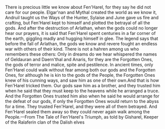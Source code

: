 There is precious little we know about Fen'Harel, for they say he did not care for our people. Elgar'nan and Mythal created the world as we know it, Andruil taught us the Ways of the Hunter, Sylaise and June gave us fire and crafting, but Fen'Harel kept to himself and plotted the betrayal of all the gods. And after the destruction of Arlathan, when the gods could no longer hear our prayers, it is said that Fen'Harel spent centuries in a far corner of the earth, giggling madly and hugging himself in glee.
The legend says that before the fall of Arlathan, the gods we know and revere fought an endless war with others of their kind. There is not a hahren among us who remembers these others: Only in dreams do we hear whispered the names of Geldauran and Daern'thal and Anaris, for they are the Forgotten Ones, the gods of terror and malice, spite and pestilence. In ancient times, only Fen'Harel could walk without fear among both our gods and the Forgotten Ones, for although he is kin to the gods of the People, the Forgotten Ones knew of his cunning ways, and saw him as one of their own.And that is how Fen'Harel tricked them. Our gods saw him as a brother, and they trusted him when he said that they must keep to the heavens while he arranged a truce. And the Forgotten Ones trusted him also when he said he would arrange for the defeat of our gods, if only the Forgotten Ones would return to the abyss for a time. They trusted Fen'Harel, and they were all of them betrayed. And Fen'Harel sealed them away so they could never again walk among the People.—From The Tale of Fen'Harel's Triumph, as told by Gisharel, Keeper of the Ralaferin clan of the Dalish elves